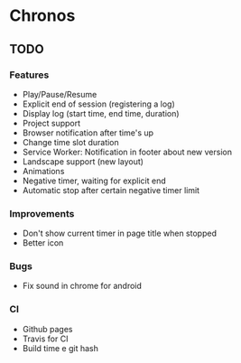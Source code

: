 # Chronos

## TODO

### Features

* Play/Pause/Resume
* Explicit end of session (registering a log)
* Display log (start time, end time, duration)
* Project support
* Browser notification after time's up
* Change time slot duration
* Service Worker: Notification in footer about new version
* Landscape support (new layout)
* Animations
* Negative timer, waiting for explicit end
* Automatic stop after certain negative timer limit

### Improvements

* Don't show current timer in page title when stopped
* Better icon


### Bugs

* Fix sound in chrome for android


### CI

* Github pages
* Travis for CI
* Build time e git hash
